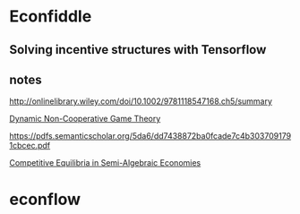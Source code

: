 # Econfiddle

## Solving incentive structures with Tensorflow



## notes

http://onlinelibrary.wiley.com/doi/10.1002/9781118547168.ch5/summary

[Dynamic Non-Cooperative Game Theory](https://books.google.com/books?id=GDGW5mZUdIUC&pg=PA170&lpg=PA170&dq=N-Person+Nonzero+Sum+Games+and+Games+with+a+Continuum+of+Strategies&source=bl&ots=MNk9ke_hLd&sig=5gMipSKVbAbs2LYAI-n8azLjwgs&hl=en&sa=X&ved=0ahUKEwjG8_eBo5XRAhVO5GMKHTAeDDAQ6AEIRTAJ#v=onepage&q&f=false)

https://pdfs.semanticscholar.org/5da6/dd7438872ba0fcade7c4b3037091791cbcec.pdf

[Competitive Equilibria in Semi-Algebraic Economies](https://ideas.repec.org/p/pen/papers/07-013.html)
# econflow
